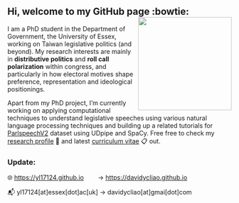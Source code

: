 ## Hi, welcome to my GitHub page :bowtie: <img src="https://raw.githack.com/davidycliao/figures/master/avataaars.png" width="210" height= "210" align="right" />  <br />  

I am a PhD student in the Department of Government, the University of Essex, working on Taiwan legislative politics (and beyond). My research interests are mainly in __distributive politics__ and __roll call polarization__ within congress, and particularly in how electoral motives shape preference, representation and ideological positionings. 

Apart from my PhD project, I’m currently working on applying computational techniques to understand legislative speeches using various natural language processing techniques and building up a related tutorials for [ParlspeechV2](https://github.com/davidycliao/Parliament-Speech-Processing-Python) dataset using UDpipe and SpaCy. Free free to check my [research profile](https://davidycliao.github.io/research/) :open_file_folder: and latest [curriculum vitae](https://raw.githack.com/davidycliao/CV/master/CV.pdf) :clipboard: out.

### Update:

🌐 https://yl17124.github.io &nbsp;&nbsp;&nbsp;&nbsp;&nbsp;&nbsp;&nbsp;→ https://davidycliao.github.io 

📬 yl17124[at]essex[dot]ac[uk] → davidycliao[at]gmai[dot]com
